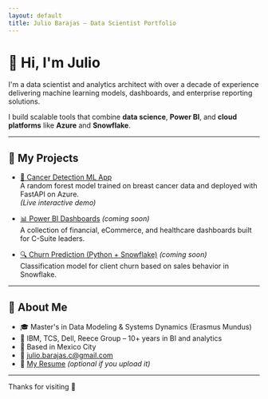 ```yaml
---
layout: default
title: Julio Barajas – Data Scientist Portfolio
---
```


# 👋 Hi, I'm Julio

I'm a data scientist and analytics architect with over a decade of experience delivering machine learning models, dashboards, and enterprise reporting solutions.

I build scalable tools that combine **data science**, **Power BI**, and **cloud platforms** like **Azure** and **Snowflake**.

---

## 📂 My Projects

- [🧠 Cancer Detection ML App](https://julio-barajas.github.io/cancer-prediction-frontend)  
  A random forest model trained on breast cancer data and deployed with FastAPI on Azure.  
  *(Live interactive demo)*

- [📊 Power BI Dashboards](viz-projects.md) *(coming soon)*  
  A collection of financial, eCommerce, and healthcare dashboards built for C-Suite leaders.

- [🔍 Churn Prediction (Python + Snowflake)](ml-projects.md) *(coming soon)*  
  Classification model for client churn based on sales behavior in Snowflake.

---

## 📜 About Me

- 🎓 Master's in Data Modeling & Systems Dynamics (Erasmus Mundus)
- 💼 IBM, TCS, Dell, Reece Group – 10+ years in BI and analytics
- 📍 Based in Mexico City
- 📧 julio.barajas.c@gmail.com
- 📄 [My Resume](resume.pdf) *(optional if you upload it)*

---

Thanks for visiting 🙌
